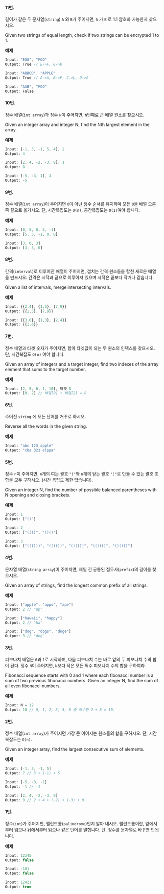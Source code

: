 
#### 11번.

길이가 같은 두 문자열(`string`) `A` 와 `B`가 주어지면, `A` 가 `B` 로 1:1 암호화 가능한지 찾으시오.

Given two strings of equal length, check if two strings can be encrypted 1 to 1.

**예제**

```javascript
Input: "EGG", "FOO"
Output: True // E->F, G->O
```

```javascript
Input: "ABBCD", "APPLE"
Output: True // A->A, B->P, C->L, D->E
```

```javascript
Input: "AAB", "FOO"
Output: False
```

#### 10번.

정수 배열(`int array`)과 정수 `N`이 주어지면, `N`번째로 큰 배열 원소를 찾으시오.

Given an integer array and integer N, find the Nth largest element in the array.

**예제**

```javascript
Input: [-1, 3, -1, 5, 4], 2
Output: 4
```

```javascript
Input: [2, 4, -2, -3, 8], 1
Output: 8
```

```javascript
Input: [-5, -3, 1], 3
Output: -5
```

#### 9번.

정수 배열(`int array`)이 주어지면 `0`이 아닌 정수 순서를 유지하며 모든 `0`을 배열 오른쪽 끝으로 옮기시오. 단, 시간복잡도는 `O(n)`, 공간복잡도는 `O(1)`여야 합니다.  

**예제**
```javascript
Input: [0, 5, 0, 3, -1]
Output: [5, 3, -1, 0, 0]
```

```javascript
Input: [3, 0, 3]
Output: [3, 3, 0]
```


#### 8번.
간격(`interval`)로 이루어진 배열이 주어지면, 겹치는 간격 원소들을 합친 새로운 배열을 만드시오. 간격은 시작과 끝으로 이루어져 있으며 시작은 끝보다 작거나 같습니다.  

Given a list of intervals, merge intersecting intervals.  

**예제**
```javascript
Input: {{2,4}, {1,5}, {7,9}}
Output: {{1,5}, {7,9}}
```

```javascript
Input: {{3,6}, {1,3}, {2,4}}
Output: {{1,6}}
```

#### 7번.

정수 배열과 타겟 숫자가 주어지면, 합이 타겟값이 되는 두 원소의 인덱스를 찾으시오. 단, 시간복잡도 `O(n)` 여야 합니다.  

Given an array of integers and a target integer, find two indexes of the array element that sums to the target number.  

**예제**
```javascript
Input: [2, 5, 6, 1, 10], 타겟 8
Output: [0, 2] // 배열[0] + 배열[2] = 8
```

#### 6번.

주어진 `string` 에 모든 단어를 거꾸로 하시오.  

Reverse all the words in the given string.  

**예제**
```javascript
Input: "abc 123 apple"
Output: "cba 321 elppa"
```

#### 5번.

정수 `n`이 주어지면, `n`개의 여는 괄호 `"("`와 `n`개의 닫는 괄호 `")"`로 만들 수 있는 괄호 조합을 모두 구하시오. (시간 복잡도 제한 없습니다).  

Given an integer N, find the number of possible balanced parentheses with N opening and closing brackets.  

**예제**
```javascript
Input: 1
Output: ["()"]
```

```javascript
Input: 2
Output: ["(())", "()()"]
```

```javascript
Input: 3
Output: ["((()))", "(()())", "()(())", "(())()", "()()()"]
```

#### 4번.

문자열 배열(`string array`)이 주어지면, 제일 긴 공통된 접두사(`prefix`)의 길이를 찾으시오.  

Given an array of strings, find the longest common prefix of all strings.  

**예제**
```javascript
Input: ["apple", "apps", "ape"]
Output: 2 // "ap"
```

```javascript
Input: ["hawaii", "happy"]
Output: 2 // "ha"
```

```javascript
Input: ["dog", "dogs", "doge"]
Output: 3 // "dog"
```

#### 3번.

피보나치 배열은 `0`과 `1`로 시작하며, 다음 피보나치 수는 바로 앞의 두 피보나치 수의 합이 된다. 정수 `N`이 주어지면, `N`보다 작은 모든 짝수 피보나치 수의 합을 구하여라.  

Fibonacci sequence starts with 0 and 1 where each fibonacci number is a sum of two previous fibonacci numbers. Given an integer N, find the sum of all even fibonacci numbers.  

**예제**
```javascript
Input: N = 12
Output: 10 // 0, 1, 2, 3, 5, 8 중 짝수인 2 + 8 = 10.
```


#### 2번.

정수 배열(`int array`)가 주어지면 가장 큰 이어지는 원소들의 합을 구하시오. 단, 시간복잡도는 `O(n)`.  

Given an integer array, find the largest consecutive sum of elements.  

**예제**
```javascript
Input: [-1, 3, -1, 5]
Output: 7 // 3 + (-1) + 5
```

```javascript
Input: [-5, -3, -1]
Output: -1 // -1
```

```javascript
Input: [2, 4, -2, -3, 8]
Output: 9 // 2 + 4 + (-2) + (-3) + 8
```


#### 1번.

정수(`int`)가 주어지면, 팰린드롬(`palindrome`)인지 알아 내시오. 팰린드롬이란, 앞에서부터 읽으나 뒤에서부터 읽으나 같은 단어를 말합니다. 단, 정수를 문자열로 바꾸면 안됩니다.  


**예제**

```javascript
Input: 12345
Output: false
```

```javascript
Input: -101
Output: false
```

```javascript
Input: 12421
Output: true
```
